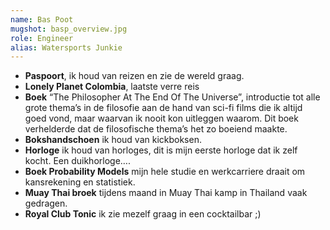 ```yaml
---
name: Bas Poot
mugshot: basp_overview.jpg
role: Engineer
alias: Watersports Junkie
---
```

* **Paspoort**, ik houd van reizen en zie de wereld graag. 
* **Lonely Planet Colombia**, laatste verre reis
* **Boek** “The Philosopher At The End Of The Universe”, introductie tot alle grote thema’s in de filosofie aan de hand van sci-fi films die ik altijd goed vond, maar waarvan ik nooit kon uitleggen waarom. Dit boek verhelderde dat de filosofische thema’s het zo boeiend maakte.
* **Bokshandschoen** ik houd van kickboksen.
* **Horloge** ik houd van horloges, dit is mijn eerste horloge dat ik zelf kocht. Een duikhorloge….
* **Boek Probability Models** mijn hele studie en werkcarriere draait om kansrekening en statistiek.
* **Muay Thai broek** tijdens maand in Muay Thai kamp in Thailand vaak gedragen.
* **Royal Club Tonic** ik zie mezelf graag in een cocktailbar ;)
